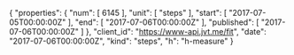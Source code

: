 {
  "properties": {
    "num": [
      6145
    ],
    "unit": [
      "steps"
    ],
    "start": [
      "2017-07-05T00:00:00Z"
    ],
    "end": [
      "2017-07-06T00:00:00Z"
    ],
    "published": [
      "2017-07-06T00:00:00Z"
    ]
  },
  "client_id": "https://www-api.jvt.me/fit",
  "date": "2017-07-06T00:00:00Z",
  "kind": "steps",
  "h": "h-measure"
}
